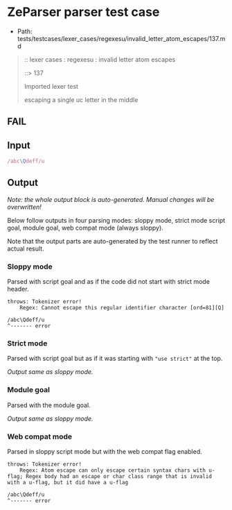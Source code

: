# ZeParser parser test case

- Path: tests/testcases/lexer_cases/regexesu/invalid_letter_atom_escapes/137.md

> :: lexer cases : regexesu : invalid letter atom escapes
>
> ::> 137
>
> Imported lexer test
>
> escaping a single uc letter in the middle

## FAIL

## Input

`````js
/abc\Qdeff/u
`````

## Output

_Note: the whole output block is auto-generated. Manual changes will be overwritten!_

Below follow outputs in four parsing modes: sloppy mode, strict mode script goal, module goal, web compat mode (always sloppy).

Note that the output parts are auto-generated by the test runner to reflect actual result.

### Sloppy mode

Parsed with script goal and as if the code did not start with strict mode header.

`````
throws: Tokenizer error!
    Regex: Cannot escape this regular identifier character [ord=81][Q]

/abc\Qdeff/u
^------- error
`````

### Strict mode

Parsed with script goal but as if it was starting with `"use strict"` at the top.

_Output same as sloppy mode._

### Module goal

Parsed with the module goal.

_Output same as sloppy mode._

### Web compat mode

Parsed in sloppy script mode but with the web compat flag enabled.

`````
throws: Tokenizer error!
    Regex: Atom escape can only escape certain syntax chars with u-flag; Regex body had an escape or char class range that is invalid with a u-flag, but it did have a u-flag

/abc\Qdeff/u
^------- error
`````

